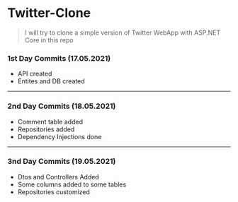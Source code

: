 # Twitter-Clone
> I will try to clone a simple version of Twitter WebApp with ASP.NET Core in this repo 

### 1st Day Commits (17.05.2021)
- API created
- Entites and DB created

---
### 2nd Day Commits (18.05.2021)
- Comment table added
- Repositories added
- Dependency Injections done

---
### 3nd Day Commits (19.05.2021)
- Dtos and Controllers Added
- Some columns added to some tables
- Repositories customized
